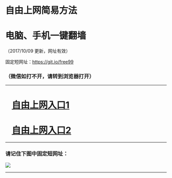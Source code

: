 ﻿# 自由上网简易方法

# 电脑、手机一键翻墙

（2017/10/09 更新，网址有效）

固定短网址：https://git.io/free99

### （微信如打不开，请转到浏览器打开）


***





# &nbsp;&nbsp; <a href="http://ft3148130523.fwq-tz-1001.info/fwqtz01.html?t=100900127186 " target="_blank">自由上网入口1</a>
# &nbsp;&nbsp; <a href="http://ft787626271.fwq-tz-1002.info/fwqtz02.html?t=10090011799 " target="_blank">自由上网入口2</a>
***

### 请记住下图中固定短网址：

<img src="https://s3-us-west-2.amazonaws.com/fwq-1001/yjfq-20170905okok.png" /> 


***


